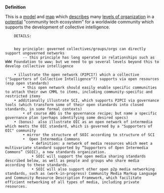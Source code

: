**Definition** 

This is a [model](https://github.com/gcassel/Modular-Organizing-Terminology/blob/master/terms/model.md) and [map](https://github.com/gcassel/Modular-Organizing-Terminology/blob/master/terms/map.md) which [describes](https://github.com/gcassel/Modular-Organizing-Terminology/blob/master/terms/describe.md) many [levels of organization](https://github.com/gcassel/Modular-Organizing-Terminology/blob/master/compound-terms/level-of-organization.md) in a [potential](https://github.com/gcassel/Modular-Organizing-Terminology/blob/master/terms/potential.md) "community tech ecosystem" for a worldwide community which supports the development of collective intelligence.    


			
		DETAILS:
		
		
		key principle: governed collectives/groups/orgs can directly support ungoverned networks
			-- this principle has long operated in relationships such as WWW Foundation to www; but we need to go several levels beyond this to develop collective intelligence
		
		• illustrate the open network (P2PCI?) which a collective ("Supporters of Collective Intelligence"?) supports via open resources (esp open standards)
			• this open network should easily enable specific communities to attach their own CMML to items, including community-specific and restricted items
		• additionally illustrate SCI, which supports P2PCI via governance tools (which transform some of their open standards into closed standards, in some formal contexts)  
			• of course ABG is the governance recipe; but name a specific governance plan (perhaps identifying some desired specs)
		• (bonus)  also illustrate OIC as an open network of intermedia which meets the OIC standard, which is governed by a "Supporters of OIC" community
			• mirror the structure of SOIC according to structure of SCI 
			•  Open Intermedia Commons
				• definition: a network of media resources which meet a multivariate standard supported by “Supporters of Open Intermedia Commons” (SOIC), a new standards organization.   
				• SOIC will support the open media sharing standards described below, as well as people and groups who share media according to these standards.
				• SOIC will also support other open p2p media networking standards, such as (work-in-progress) Community Media Markup Language and Community Resource Description Framework, which facilitate efficient networking of all types of media, including private resources.
